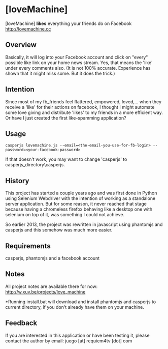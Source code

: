 # \[loveMachine\] 
\[loveMachine\] **likes** everything your friends do on Facebook  
http://lovemachine.cc

## Overview
Basically, it will log into your Facebook account and click on "every" possible like link on your home news stream. Yes, that means the 'like' under every comments also. (It is not 100% accurate. Experience has shown that it might miss some. But it does the trick.)

## Intention
Since most of my fb_friends feel flattered, empowered, loved,... when they receive a 'like' for their actions on facebook, I thought I might automate some love giving and distribute 'likes' to my friends in a more efficient way. Or have I just created the first like-spamming application?

## Usage
`casperjs lovemachine.js --email=<the-email-you-use-for-fb-login> --password=<your-facebook-password>`

If that doesn't work, you may want to change 'casperjs' to casperjs_directory\casperjs.

## History
This project has started a couple years ago and was first done in Python using Selenium Webdriver with the intention of working as a standalone server application. But for some reason, it never reached that stage because having a chromeless firefox behaving like a desktop one with selenium on top of it, was something I could not achieve. 

So earlier 2013, the project was rewritten in javascript using phantomjs and casperjs and this somehow was much more easier.

## Requirements
casperjs, phantomjs and a facebook account

## Notes
All project notes are available there for now: <http://w.xuv.be/projects/love_machine>

*Running install.bat will download and install phantomjs and casperjs to current directory, if you don't already have them on your machine.

## Feedback
If you are interested in this application or have been testing it, please contact the author by email: juego [at] requiem4tv [dot] com
